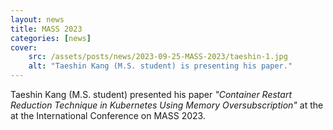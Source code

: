 ```yaml
---
layout: news
title: MASS 2023
categories: [news]
cover:
    src: /assets/posts/news/2023-09-25-MASS-2023/taeshin-1.jpg
    alt: "Taeshin Kang (M.S. student) is presenting his paper."
---
```


Taeshin Kang (M.S. student) presented his paper _"Container Restart Reduction Technique in Kubernetes Using Memory Oversubscription"_ at the at the International Conference on MASS 2023.